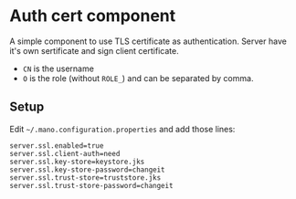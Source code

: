 # Auth cert component

A simple component to use TLS certificate as authentication.
Server have it's own sertificate and sign client certificate.
- `CN` is the username
- `O` is the role (without `ROLE_`) and can be separated by comma.

## Setup

Edit `~/.mano.configuration.properties` and add those lines:

```
server.ssl.enabled=true
server.ssl.client-auth=need
server.ssl.key-store=keystore.jks
server.ssl.key-store-password=changeit
server.ssl.trust-store=truststore.jks
server.ssl.trust-store-password=changeit
```
